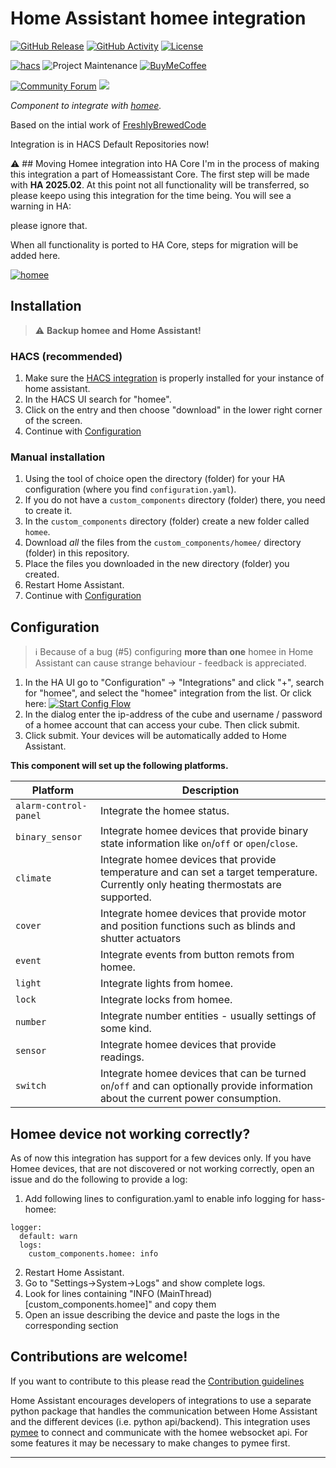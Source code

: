 # Home Assistant homee integration

[![GitHub Release][releases-shield]][releases]
[![GitHub Activity][commits-shield]][commits]
[![License][license-shield]](LICENSE)

[![hacs][hacsbadge]][hacs]
![Project Maintenance][maintenance-shield]
[![BuyMeCoffee][buymecoffeebadge]][buymecoffee]

[![Community Forum][forum-shield]][forum]
![][usage]

_Component to integrate with [homee][homee]._

Based on the intial work of [FreshlyBrewedCode]

Integration is in HACS Default Repositories now!

:warning: ## Moving Homee integration into HA Core
I'm in the process of making this integration a part of Homeassistant Core. The first step will be made with **HA 2025.02**. At this point not all functionality will be transferred, so please keepo using this integration for the time being.
You will see a warning in HA:

please ignore that.

When all functionality is ported to HA Core, steps for migration will be added here.

[![homee]][homee_logo]

## Installation

> :warning: **Backup homee and Home Assistant!**

### HACS (recommended)

1. Make sure the [HACS integration](https://hacs.xyz/) is properly installed for your instance of home assistant.
2. In the HACS UI search for "homee".
3. Click on the entry and then choose "download" in the lower right corner of the screen.
4. Continue with [Configuration](https://github.com/Taraman17/hass-homee?tab=readme-ov-file#configuration)

### Manual installation

1. Using the tool of choice open the directory (folder) for your HA configuration (where you find `configuration.yaml`).
2. If you do not have a `custom_components` directory (folder) there, you need to create it.
3. In the `custom_components` directory (folder) create a new folder called `homee`.
4. Download _all_ the files from the `custom_components/homee/` directory (folder) in this repository.
5. Place the files you downloaded in the new directory (folder) you created.
6. Restart Home Assistant.
7. Continue with [Configuration](https://github.com/Taraman17/hass-homee?tab=readme-ov-file#configuration)

## Configuration

> :information_source: Because of a bug (#5) configuring **more than one** homee in Home Assistant can cause strange behaviour - feedback is appreciated.

1. In the HA UI go to "Configuration" -> "Integrations" and click "+", search for "homee", and select the "homee" integration from the list.
   Or click here: [![Start Config Flow](https://my.home-assistant.io/badges/config_flow_start.svg)](https://my.home-assistant.io/redirect/config_flow_start?domain=homee)
2. In the dialog enter the ip-address of the cube and username / password of a homee account that can access your cube.
   Then click submit.
3. Click submit. Your devices will be automatically added to Home Assistant.

**This component will set up the following platforms.**

| Platform              | Description                                                                                                                          |
| --------------------- | ------------------------------------------------------------------------------------------------------------------------------------ |
| `alarm-control-panel` | Integrate the homee status.                                                                                                          |
| `binary_sensor`       | Integrate homee devices that provide binary state information like `on`/`off` or `open`/`close`.                                     |
| `climate`             | Integrate homee devices that provide temperature and can set a target temperature. Currently only heating thermostats are supported. |
| `cover`               | Integrate homee devices that provide motor and position functions such as blinds and shutter actuators                               |
| `event`               | Integrate events from button remots from homee.                                                                                      |
| `light`               | Integrate lights from homee.                                                                                                         |
| `lock`                | Integrate locks from homee.                                                                                                          |
| `number`              | Integrate number entities - usually settings of some kind.                                                                           |
| `sensor`              | Integrate homee devices that provide readings.                                                                                       |
| `switch`              | Integrate homee devices that can be turned `on`/`off` and can optionally provide information about the current power consumption.    |

## Homee device not working correctly?

As of now this integration has support for a few devices only. If you have Homee devices, that are not discovered or not working correctly, open an issue and do the following to provide a log:

1. Add following lines to configuration.yaml to enable info logging for hass-homee:

```
logger:
  default: warn
  logs:
    custom_components.homee: info
```

2. Restart Home Assistant.
3. Go to "Settings->System->Logs" and show complete logs.
4. Look for lines containing "INFO (MainThread) \[custom_components.homee]" and copy them
5. Open an issue describing the device and paste the logs in the corresponding section

## Contributions are welcome!

If you want to contribute to this please read the [Contribution guidelines](CONTRIBUTING.md)

Home Assistant encourages developers of integrations to use a separate python package that handles the communication between Home Assistant and the different devices (i.e. python api/backend). This integration uses [pymee](https://github.com/FreshlyBrewedCode/pymee) to connect and communicate with the homee websocket api. For some features it may be necessary to make changes to pymee first.

---

[homee]: https://hom.ee
[buymecoffee]: https://ko-fi.com/taraman
[buymecoffeebadge]: https://img.shields.io/badge/buy%20me%20a%20coffee-donate-yellow.svg?style=for-the-badge
[commits-shield]: https://img.shields.io/github/last-commit/Taraman17/hass-homee.svg?style=for-the-badge
[commits]: https://github.com/Taraman17/hass-homee/commits/master
[hacs]: https://github.com/custom-components/hacs
[hacsbadge]: https://img.shields.io/badge/HACS-Default-green.svg?style=for-the-badge
[homee_logo]: https://raw.githubusercontent.com/Taraman17/brands/master/custom_integrations/homee/logo.png
[forum-shield]: https://img.shields.io/badge/community-forum-brightgreen.svg?style=for-the-badge
[forum]: https://community.home-assistant.io/
[license-shield]: https://img.shields.io/github/license/custom-components/blueprint.svg?style=for-the-badge
[maintenance-shield]: https://img.shields.io/badge/maintainer-Taraman17-blue.svg?style=for-the-badge
[releases-shield]: https://img.shields.io/github/release/Taraman17/hass-homee.svg?style=for-the-badge
[releases]: https://github.com/Taraman17/hass-homee/releases
[FreshlyBrewedCode]: https://github.com/FreshlyBrewedCode
[this repository]: https://github.com/Taraman17/hass-homee
[usage]: https://img.shields.io/badge/dynamic/json?color=41BDF5&logo=home-assistant&label=integration%20usage&suffix=%20installs&cacheSeconds=15600&url=https://analytics.home-assistant.io/custom_integrations.json&query=$.homee.total
